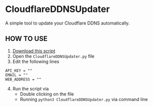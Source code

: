 # CloudflareDDNSUpdater
A simple tool to update your Cloudflare DDNS automatically.

## HOW TO USE
1. [Download this script](https://github.com/james3126/CloudflareDDNSUpdater/archive/master.zip)
2. Open the `CloudflareDDNSUpdater.py` file
3. Edit the following lines
```
API_KEY = ""
EMAIL = ""
WEB_ADDRESS = ""
```
4. Run the script via
   - Double clicking on the file
   - Running `python3 CloudflareDDNSUpdater.py` via command line
